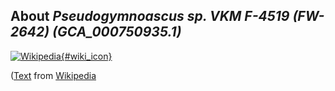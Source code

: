 
About *Pseudogymnoascus sp. VKM F-4519 (FW-2642) (GCA\_000750935.1)* 
--------------------------------------------------------------

[![Wikipedia](/img/wikipedia_logo_v2_en.png){#wiki_icon}](http://en.wikipedia.org)


([Text](http://en.wikipedia.org) from [Wikipedia](http://en.wikipedia.org/) 

